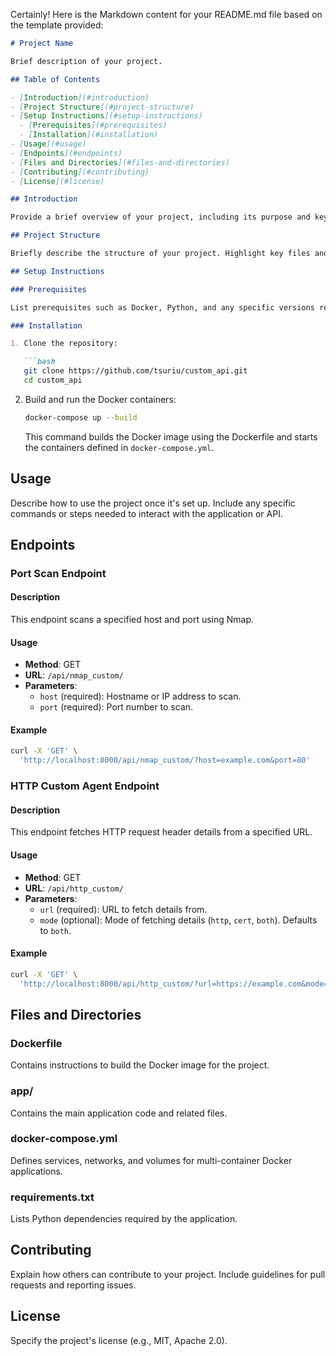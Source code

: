 Certainly! Here is the Markdown content for your README.md file based on the template provided:

```markdown
# Project Name

Brief description of your project.

## Table of Contents

- [Introduction](#introduction)
- [Project Structure](#project-structure)
- [Setup Instructions](#setup-instructions)
  - [Prerequisites](#prerequisites)
  - [Installation](#installation)
- [Usage](#usage)
- [Endpoints](#endpoints)
- [Files and Directories](#files-and-directories)
- [Contributing](#contributing)
- [License](#license)

## Introduction

Provide a brief overview of your project, including its purpose and key features. Mention that this project utilizes FastAPI, Docker, and related technologies.

## Project Structure

Briefly describe the structure of your project. Highlight key files and directories relevant to the project setup and functionality.

## Setup Instructions

### Prerequisites

List prerequisites such as Docker, Python, and any specific versions required to run the project.

### Installation

1. Clone the repository:

   ```bash
   git clone https://github.com/tsuriu/custom_api.git
   cd custom_api
   ```

2. Build and run the Docker containers:

   ```bash
   docker-compose up --build
   ```

   This command builds the Docker image using the Dockerfile and starts the containers defined in `docker-compose.yml`.

## Usage

Describe how to use the project once it's set up. Include any specific commands or steps needed to interact with the application or API.

## Endpoints

### Port Scan Endpoint

#### Description

This endpoint scans a specified host and port using Nmap.

#### Usage

- **Method**: GET
- **URL**: `/api/nmap_custom/`
- **Parameters**:
  - `host` (required): Hostname or IP address to scan.
  - `port` (required): Port number to scan.

#### Example

```bash
curl -X 'GET' \
  'http://localhost:8000/api/nmap_custom/?host=example.com&port=80'
```

### HTTP Custom Agent Endpoint

#### Description

This endpoint fetches HTTP request header details from a specified URL.

#### Usage

- **Method**: GET
- **URL**: `/api/http_custom/`
- **Parameters**:
  - `url` (required): URL to fetch details from.
  - `mode` (optional): Mode of fetching details (`http`, `cert`, `both`). Defaults to `both`.

#### Example

```bash
curl -X 'GET' \
  'http://localhost:8000/api/http_custom/?url=https://example.com&mode=both'
```

## Files and Directories

### Dockerfile

Contains instructions to build the Docker image for the project.

### app/

Contains the main application code and related files.

### docker-compose.yml

Defines services, networks, and volumes for multi-container Docker applications.

### requirements.txt

Lists Python dependencies required by the application.

## Contributing

Explain how others can contribute to your project. Include guidelines for pull requests and reporting issues.

## License

Specify the project's license (e.g., MIT, Apache 2.0).
```